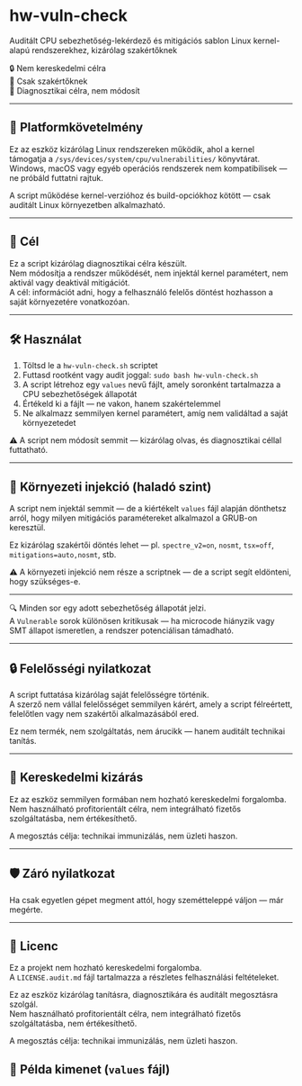 # hw-vuln-check

Auditált CPU sebezhetőség-lekérdező és mitigációs sablon Linux kernel-alapú rendszerekhez, kizárólag szakértőknek

🔒 Nem kereskedelmi célra  
🧠 Csak szakértőknek  
📎 Diagnosztikai célra, nem módosít


---

## 🔧 Platformkövetelmény

Ez az eszköz kizárólag Linux rendszereken működik, ahol a kernel támogatja a `/sys/devices/system/cpu/vulnerabilities/` könyvtárat.  
Windows, macOS vagy egyéb operációs rendszerek nem kompatibilisek — ne próbáld futtatni rajtuk.

A script működése kernel-verzióhoz és build-opciókhoz kötött — csak auditált Linux környezetben alkalmazható.

---

## 🎯 Cél

Ez a script kizárólag diagnosztikai célra készült.  
Nem módosítja a rendszer működését, nem injektál kernel paramétert, nem aktivál vagy deaktivál mitigációt.  
A cél: információt adni, hogy a felhasználó felelős döntést hozhasson a saját környezetére vonatkozóan.

---

## 🛠️ Használat

1. Töltsd le a `hw-vuln-check.sh` scriptet  
2. Futtasd rootként vagy audit joggal: `sudo bash hw-vuln-check.sh`  
3. A script létrehoz egy `values` nevű fájlt, amely soronként tartalmazza a CPU sebezhetőségek állapotát  
4. Értékeld ki a fájlt — ne vakon, hanem szakértelemmel  
5. Ne alkalmazz semmilyen kernel paramétert, amíg nem validáltad a saját környezetedet

⚠️ A script nem módosít semmit — kizárólag olvas, és diagnosztikai céllal futtatható.

---

## 🧬 Környezeti injekció (haladó szint)

A script nem injektál semmit — de a kiértékelt `values` fájl alapján dönthetsz arról, hogy milyen mitigációs paramétereket alkalmazol a GRUB-on keresztül.

Ez kizárólag szakértői döntés lehet — pl. `spectre_v2=on`, `nosmt`, `tsx=off`, `mitigations=auto,nosmt`, stb.

⚠️ A környezeti injekció nem része a scriptnek — de a script segít eldönteni, hogy szükséges-e.

---


🔍 Minden sor egy adott sebezhetőség állapotát jelzi.  
A `Vulnerable` sorok különösen kritikusak — ha microcode hiányzik vagy SMT állapot ismeretlen, a rendszer potenciálisan támadható.

---

## 🔒 Felelősségi nyilatkozat

A script futtatása kizárólag saját felelősségre történik.  
A szerző nem vállal felelősséget semmilyen kárért, amely a script félreértett, felelőtlen vagy nem szakértői alkalmazásából ered.

Ez nem termék, nem szolgáltatás, nem árucikk — hanem auditált technikai tanítás.

---

## 🚫 Kereskedelmi kizárás

Ez az eszköz semmilyen formában nem hozható kereskedelmi forgalomba.  
Nem használható profitorientált célra, nem integrálható fizetős szolgáltatásba, nem értékesíthető.

A megosztás célja: technikai immunizálás, nem üzleti haszon.

---

## 🛡️ Záró nyilatkozat

Ha csak egyetlen gépet megment attól, hogy szemétteleppé váljon — már megérte.

---

## 📜 Licenc

Ez a projekt nem hozható kereskedelmi forgalomba.  
A `LICENSE.audit.md` fájl tartalmazza a részletes felhasználási feltételeket.

Ez az eszköz kizárólag tanításra, diagnosztikára és auditált megosztásra szolgál.  
Nem használható profitorientált célra, nem integrálható fizetős szolgáltatásba, nem értékesíthető.

A megosztás célja: technikai immunizálás, nem üzleti haszon.



## 📄 Példa kimenet (`values` fájl)

